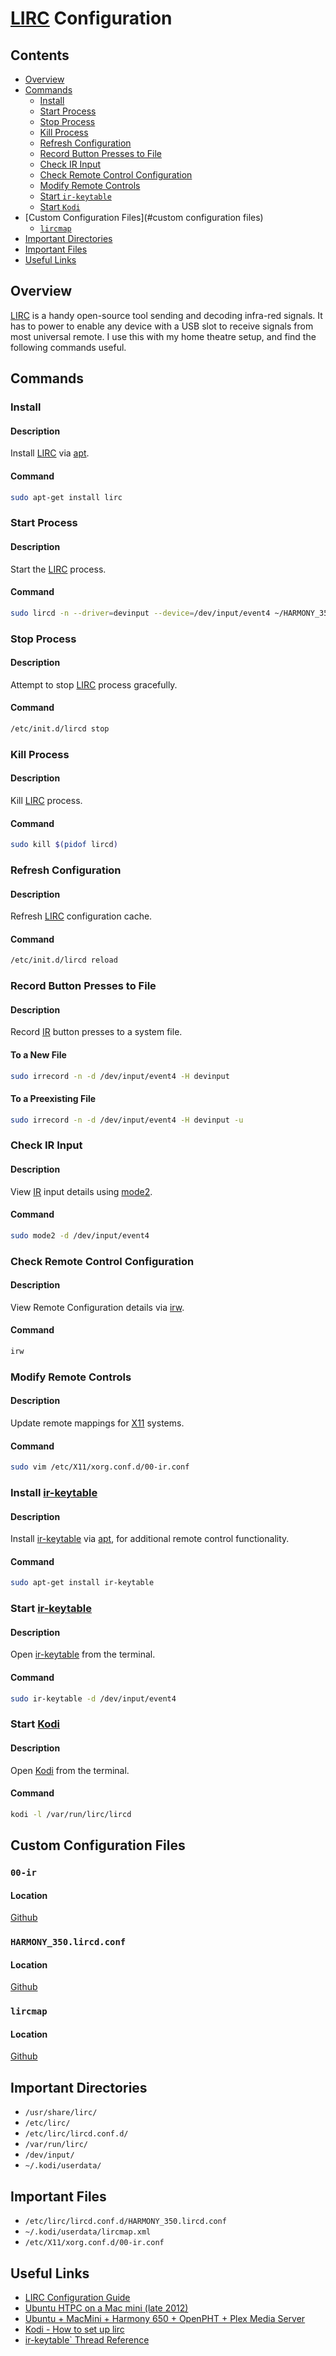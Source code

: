 # [LIRC](http://www.lirc.org/) Configuration

## Contents
- [Overview](#overview)
- [Commands](#commands)
  - [Install](#install)
  - [Start Process](#start-process)
  - [Stop Process](#stop-process)
  - [Kill Process](#kill-process)
  - [Refresh Configuration](#refresh-configuration)
  - [Record Button Presses to File](#record-button-presses-to-file)
  - [Check IR Input](#check-ir-input)
  - [Check Remote Control Configuration](#check-remote-control-configuration)
  - [Modify Remote Controls](#modify-remote-controls)
  - [Start `ir-keytable`](#start-ir-keytable)
  - [Start `Kodi`](#start-kodi)
- [Custom Configuration Files](#custom configuration files)
  - [`lircmap`](#lircmap)
- [Important Directories](#important-directories)
- [Important Files](#important-files)
- [Useful Links](#useful-links)

## Overview
[LIRC](http://www.lirc.org/) is a handy open-source tool sending and decoding infra-red signals. It has to power to enable any device with a USB slot to receive signals from most universal remote. I use this with my home theatre setup, and find the following commands useful.

## Commands

### Install

#### Description
Install [LIRC](http://www.lirc.org/) via [apt](https://en.wikipedia.org/wiki/APT_(software)).

#### Command
```bash
sudo apt-get install lirc
```

### Start Process

#### Description
Start the [LIRC](http://www.lirc.org/) process.

#### Command
```bash
sudo lircd -n --driver=devinput --device=/dev/input/event4 ~/HARMONY_350.lircd.conf
```

### Stop Process

#### Description
Attempt to stop [LIRC](http://www.LIRC.org/) process gracefully.

#### Command
```bash
/etc/init.d/lircd stop
```

### Kill Process

#### Description
Kill [LIRC](http://www.lirc.org/) process.

#### Command
```bash
sudo kill $(pidof lircd)
```

### Refresh Configuration

#### Description
Refresh [LIRC](http://www.lirc.org/) configuration cache.

#### Command
```bash
/etc/init.d/lircd reload
```

### Record Button Presses to File

#### Description
Record [IR](https://en.wikipedia.org/wiki/Consumer_IR) button presses to a system file.

#### To a New File
```bash
sudo irrecord -n -d /dev/input/event4 -H devinput
```

#### To a Preexisting File
```bash
sudo irrecord -n -d /dev/input/event4 -H devinput -u
```

### Check IR Input

#### Description
View [IR](https://en.wikipedia.org/wiki/Consumer_IR) input details using [mode2](http://www.lirc.org/html/mode2.html).

#### Command
```bash
sudo mode2 -d /dev/input/event4
```

### Check Remote Control Configuration

#### Description
View Remote Configuration details via [irw](http://www.lirc.org/html/irw.html).

#### Command
```bash
irw
```

### Modify Remote Controls

#### Description
Update remote mappings for [X11](https://en.wikipedia.org/wiki/X_Window_System) systems.

#### Command
```bash
sudo vim /etc/X11/xorg.conf.d/00-ir.conf 
```

### Install [ir-keytable](http://manpages.ubuntu.com/manpages/bionic/man1/ir-keytable.1.html)

#### Description
Install [ir-keytable](http://manpages.ubuntu.com/manpages/bionic/man1/ir-keytable.1.html) via [apt](https://en.wikipedia.org/wiki/APT_(software)), for additional remote control functionality.

#### Command
```bash
sudo apt-get install ir-keytable
```

### Start [ir-keytable](http://manpages.ubuntu.com/manpages/bionic/man1/ir-keytable.1.html)

#### Description
Open [ir-keytable](http://manpages.ubuntu.com/manpages/bionic/man1/ir-keytable.1.html) from the terminal.

#### Command
```bash
sudo ir-keytable -d /dev/input/event4
```

### Start [Kodi](https://kodi.tv/)

#### Description
Open [Kodi](https://kodi.tv/) from the terminal.

#### Command
```bash
kodi -l /var/run/lirc/lircd
```

## Custom Configuration Files

### `00-ir`

#### Location
[Github](https://github.com/efournier92/Notes/blob/master/lirc/00-ir.conf)

### `HARMONY_350.lircd.conf`

#### Location
[Github](https://github.com/efournier92/Notes/blob/master/Lirc/HARMONY_350.lircd.conf)

### `lircmap`

#### Location
[Github](https://github.com/efournier92/Notes/blob/master/Lirc/lircmap.conf)

## Important Directories
- `/usr/share/lirc/`
- `/etc/lirc/`
- `/etc/lirc/lircd.conf.d/`
- `/var/run/lirc/`
- `/dev/input/`
- `~/.kodi/userdata/`

## Important Files
- `/etc/lirc/lircd.conf.d/HARMONY_350.lircd.conf`
- `~/.kodi/userdata/lircmap.xml`
- `/etc/X11/xorg.conf.d/00-ir.conf`

## Useful Links
- [LIRC Configuration Guide](http://www.lirc.org/html/configuration-guide.html)
- [Ubuntu HTPC on a Mac mini (late 2012)](https://davidlfvr.wordpress.com/2016/11/12/mac-mini-ubuntu-htpc/)
- [Ubuntu + MacMini + Harmony 650 + OpenPHT + Plex Media Server](https://trustdarkness.com/blog/2016/07/17/ubuntu-macmini-harmony-650-openpht-plex-media-server/)
- [Kodi - How to set up lirc](https://kodi.wiki/view/HOW-TO:Set_up_lirc#Download_and_install_lirc)
- [ir-keytable` Thread Reference](https://askubuntu.com/questions/908810/ir-remote-ubuntu-17-04)

